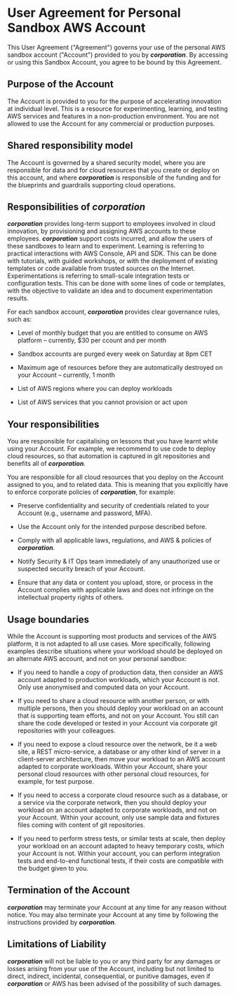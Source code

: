 # User Agreement for Personal Sandbox AWS Account

This User Agreement ("Agreement") governs your use of the personal AWS sandbox account ("Account") provided to you by ___corporation___. By accessing or using this Sandbox Account, you agree to be bound by this Agreement.

## Purpose of the Account

The Account is provided to you for the purpose of accelerating innovation at individual level. This is a resource for experimenting, learning, and testing AWS services and features in a non-production environment. You are not allowed to use the Account for any commercial or production purposes.

## Shared responsibility model

The Account is governed by a shared security model, where you are responsible for data and for cloud resources that you create or deploy on this account, and where ___corporation___ is responsible of the funding and for the blueprints and guardrails supporting cloud operations.

## Responsibilities of ___corporation___

___corporation___ provides long-term support to employees involved in cloud innovation, by provisioning and assigning AWS accounts to these employees. ___corporation___ support costs incurred, and allow the users of these sandboxes to learn and to experiment. Learning is referring to practical interactions with AWS Console, API and SDK. This can be done with tutorials, with guided workshops, or with the deployment of existing templates or code available from trusted sources on the Internet. Experimentations is referring to small-scale integration tests or configuration tests. This can be done with some lines of code or templates, with the objective to validate an idea and to document experimentation results.

For each sandbox account, ___corporation___ provides clear governance rules, such as:

- Level of monthly budget that you are entitled to consume on AWS platform – currently, $30 per ccount and per month

- Sandbox accounts are purged every week on Saturday at 8pm CET

- Maximum age of resources before they are automatically destroyed on your Account – currently, 1 month

- List of AWS regions where you can deploy workloads

- List of AWS services that you cannot provision or act upon

## Your responsibilities

You are responsible for capitalising on lessons that you have learnt while using your Account. For example, we recommend to use code to deploy cloud resources, so that automation is captured in git repositories and benefits all of ___corporation___.

You are responsible for all cloud resources that you deploy on the Account assigned to you, and to related data. This is meaning that you explicitly have to enforce corporate policies of ___corporation___, for example:

- Preserve confidentiality and security of credentials related to your Account (e.g., username and password, MFA).

- Use the Account only for the intended purpose described before.

- Comply with all applicable laws, regulations, and AWS & policies of ___corporation___.

- Notify Security & IT Ops team immediately of any unauthorized use or suspected security breach of your Account.

- Ensure that any data or content you upload, store, or process in the Account complies with applicable laws and does not infringe on the intellectual property rights of others.

## Usage boundaries

While the Account is supporting most products and services of the AWS platform, it is not adapted to all use cases. More specifically, following examples describe situations where your workload should be deployed on an alternate AWS account, and not on your personal sandbox:

- If you need to handle a copy of production data, then consider an AWS account adapted to production workloads, which your Account is not. Only use anonymised and computed data on your Account.

- If you need to share a cloud resource with another person, or with multiple persons, then you should deploy your workload on an account that is supporting team efforts, and not on your Account. You still can share the code developed or tested in your Account via corporate git repositories with your colleagues.

- If you need to expose a cloud resource over the network, be it a web site, a REST micro-service, a database or any other kind of server in a client-server architecture, then move your workload to an AWS account adapted to corporate workloads. Within your Account, share your personal cloud resources with other personal cloud resources, for example, for test purpose.

- If you need to access a corporate cloud resource such as a database, or a service via the corporate network, then you should deploy your workload on an account adapted to corporate workloads, and not on your Account. Within your account, only use sample data and fixtures files coming with content of git repositories.

- If you need to perform stress tests, or similar tests at scale, then deploy your workload on an account adapted to heavy temporary costs, which your Account is not. Within your account, you can perform integration tests and end-to-end functional tests, if their costs are compatible with the budget given to you.

## Termination of the Account

___corporation___ may terminate your Account at any time for any reason without notice. You may also terminate your Account at any time by following the instructions provided by ___corporation___.

## Limitations of Liability

___corporation___ will not be liable to you or any third party for any damages or losses arising from your use of the Account, including but not limited to direct, indirect, incidental, consequential, or punitive damages, even if ___corporation___ or AWS has been advised of the possibility of such damages.